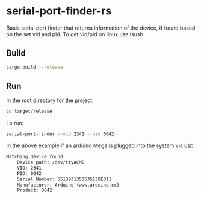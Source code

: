 # serial-port-finder-rs

Basic serial port finder that returns information of the device,
if found based on the set vid and pid.
To get vid/pid on linux use lsusb

## Build

```bash
cargo build --release
```

## Run

In the root directory for the project:

```bash
cd target/release
```

To run:

```bash
serial-port-finder --vid 2341 --pid 0042
```

In the above example if an arduino Mega is plugged into the system via usb:

```bash
Matching device found:
    Device path: /dev/ttyACM0
    VID: 2341
    PID: 0042
    Serial Number: 5513931353535130E011
    Manufacturer: Arduino (www.arduino.cc)
    Product: 0042
```
